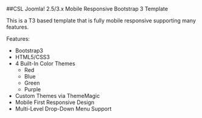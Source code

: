 ##CSL Joomla! 2.5/3.x Mobile Responsive Bootstrap 3 Template

This is a T3 based template that is fully mobile responsive supporting many features.

Features:
* Bootstrap3
* HTML5/CSS3
* 4 Built-In Color Themes
  * Red
  * Blue
  * Green
  * Purple
* Custom Themes via ThemeMagic
* Mobile First Responsive Design
* Multi-Level Drop-Down Menu Support 

